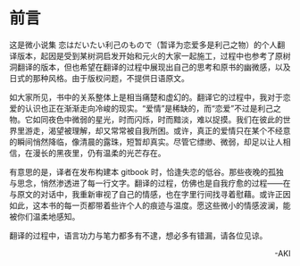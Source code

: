 # 前言

这是微小说集 恋はだいたい利己のもので（暂译为恋爱多是利己之物）的个人翻译版本，起因是受到某树洞启发开始和元火的大家一起施工，过程中也参考了原树洞翻译的版本，但也希望在翻译的过程中展现出自己的思考和原书的幽微感，以及日式的那种风格。由于版权问题，不提供日语原文。

如大家所见，书中的关系整体上是相当痛楚和虚幻的。翻译它的过程中，我对于恋爱的认识也正在渐渐走向冷峻的现实。“爱情”是稀缺的，而“恋爱”不过是利己之物。它如同夜色中微弱的星光，时而闪烁，时而黯淡，难以捉摸。我们在彼此的世界里游走，渴望被理解，却又常常被自我所困。或许，真正的爱情只在某个不经意的瞬间悄然降临，像清晨的露珠，短暂却真实。尽管它缥缈、微弱，却足以让人相信，在漫长的黑夜里，仍有温柔的光芒存在。

有意思的是，译者在发布构建本 gitbook 时，恰逢失恋的低谷。那些夜晚的孤独与思念，悄然渗透进了每一行文字。翻译的过程，仿佛也是自我疗愈的过程——在与原文的对话中，我重新审视了自己的情感，也在字里行间找寻着慰藉。或许正因如此，这本书的每一页都带着些许个人的痕迹与温度。愿这些微小的情感波澜，能被你们温柔地感知。

翻译的过程中，语言功力与笔力都多有不逮，想必多有错漏，请各位见谅。

<p align="right">-AKI</p>
